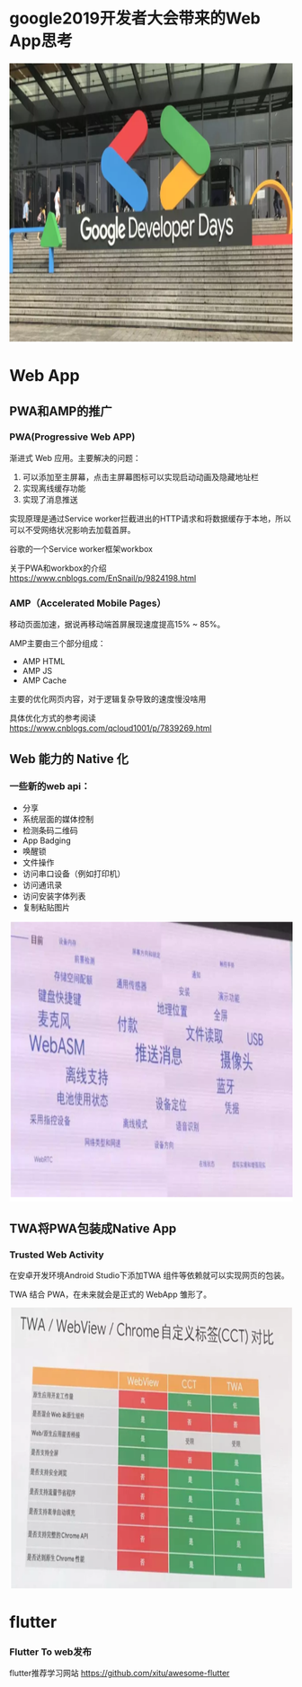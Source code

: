 # google2019开发者大会带来的Web App思考



<img src="./google.png" height="500em" />

# Web App

## PWA和AMP的推广

### PWA(Progressive Web APP)
渐进式 Web 应用。主要解决的问题：
1. 可以添加至主屏幕，点击主屏幕图标可以实现启动动画及隐藏地址栏
2. 实现离线缓存功能
3. 实现了消息推送

实现原理是通过Service worker拦截进出的HTTP请求和将数据缓存于本地，所以可以不受网络状况影响去加载首屏。

谷歌的一个Service worker框架workbox

关于PWA和workbox的介绍 https://www.cnblogs.com/EnSnail/p/9824198.html

### AMP（Accelerated Mobile Pages）
移动页面加速，据说再移动端首屏展现速度提高15% ~ 85%。

AMP主要由三个部分组成：
* AMP HTML
* AMP JS
* AMP Cache

主要的优化网页内容，对于逻辑复杂导致的速度慢没啥用

具体优化方式的参考阅读 https://www.cnblogs.com/qcloud1001/p/7839269.html

## Web 能力的 Native 化
### 一些新的web api：
* 分享
* 系统层面的媒体控制
* 检测条码二维码
* App Badging
* 唤醒锁
* 文件操作
* 访问串口设备（例如打印机）
* 访问通讯录
* 访问安装字体列表
* 复制粘贴图片

<img src="./web.png" height="500em" />

## TWA将PWA包装成Native App

### Trusted Web Activity 

在安卓开发环境Android Studio下添加TWA 组件等依赖就可以实现网页的包装。

TWA 结合 PWA，在未来就会是正式的 WebApp 雏形了。

<img src="./twa.png" height="500em" />

# flutter

### Flutter To web发布

flutter推荐学习网站
https://github.com/xitu/awesome-flutter
